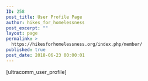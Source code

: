 ```yaml
---
ID: 258
post_title: User Profile Page
author: hikes_for_homelessness
post_excerpt: ""
layout: page
permalink: >
  https://hikesforhomelessness.org/index.php/member/
published: true
post_date: 2018-06-23 00:00:01
---
```

[ultracomm_user_profile]